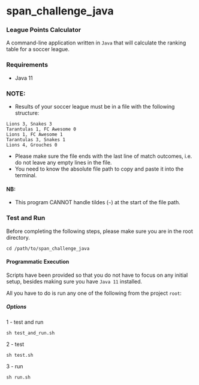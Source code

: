 # span_challenge_java #

### League Points Calculator

A command-line application written in `Java` that will calculate the ranking table for a
soccer league.

### Requirements

- Java 11

### NOTE:
- Results of your soccer league must be in a file with the following structure:

```
Lions 3, Snakes 3
Tarantulas 1, FC Awesome 0
Lions 1, FC Awesome 1
Tarantulas 3, Snakes 1
Lions 4, Grouches 0
```

- Please make sure the file ends with the last line of match outcomes, i.e. do not leave any empty lines in the file.
- You need to know the absolute file path to copy and paste it into the terminal.

#### NB:
- This program CANNOT handle tildes (`~`) at the start of the file path. 

### Test and Run
Before completing the following steps, please make sure you are in the root directory.

```
cd /path/to/span_challenge_java
```
#### Programmatic Execution

Scripts have been provided so that you do not have to focus on any initial setup, besides making sure you have `Java 11` installed.

All you have to do is run any one of the following from the project `root`:

##### Options

1 - test and run
``` 
sh test_and_run.sh
```
2 - test
``` 
sh test.sh
```
3 - run
``` 
sh run.sh
```

